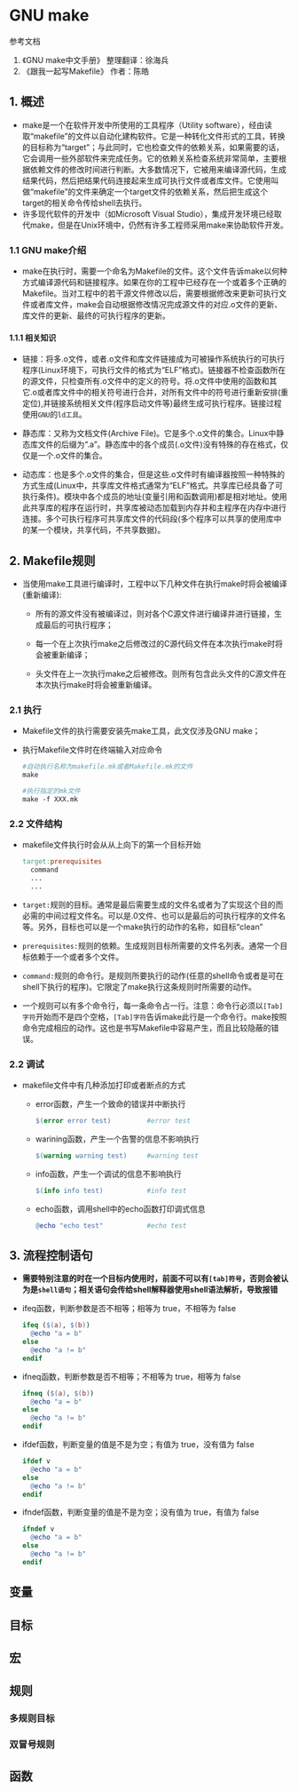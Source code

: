 # GNU make

参考文档

1. 《GNU make中文手册》																											整理翻译：徐海兵
2. 《跟我一起写Makefile》                            																                作者：陈皓

## 1. 概述

* make是一个在软件开发中所使用的工具程序（Utility software），经由读取“makefile”的文件以自动化建构软件。它是一种转化文件形式的工具，转换的目标称为“target”；与此同时，它也检查文件的依赖关系，如果需要的话，它会调用一些外部软件来完成任务。它的依赖关系检查系统非常简单，主要根据依赖文件的修改时间进行判断。大多数情况下，它被用来编译源代码，生成结果代码，然后把结果代码连接起来生成可执行文件或者库文件。它使用叫做“makefile”的文件来确定一个target文件的依赖关系，然后把生成这个target的相关命令传给shell去执行。
* 许多现代软件的开发中（如Microsoft Visual Studio），集成开发环境已经取代make，但是在Unix环境中，仍然有许多工程师采用make来协助软件开发。



### 1.1 GNU make介绍

* make在执行时，需要一个命名为Makefile的文件。这个文件告诉make以何种方式编译源代码和链接程序。如果在你的工程中已经存在一个或着多个正确的Makefile。当对工程中的若干源文件修改以后，需要根据修改来更新可执行文件或者库文件，make会自动根据修改情况完成源文件的对应.o文件的更新、库文件的更新、最终的可执行程序的更新。

#### 1.1.1 相关知识

* 链接：将多.o文件，或者.o文件和库文件链接成为可被操作系统执行的可执行程序(Linux环境下，可执行文件的格式为“ELF”格式)。链接器不检查函数所在的源文件，只检查所有.o文件中的定义的符号。将.o文件中使用的函数和其它.o或者库文件中的相关符号进行合并，对所有文件中的符号进行重新安排(重定位),并链接系统相关文件(程序启动文件等)最终生成可执行程序。链接过程使用`GNU`的`ld工具`。
* 静态库：又称为文档文件(Archive File)。它是多个.o文件的集合。Linux中静态库文件的后缀为“.a”。静态库中的各个成员(.o文件)没有特殊的存在格式，仅仅是一个.o文件的集合。

* 动态库：也是多个.o文件的集合，但是这些.o文件时有编译器按照一种特殊的方式生成(Linux中，共享库文件格式通常为“ELF”格式。共享库已经具备了可执行条件)。模块中各个成员的地址(变量引用和函数调用)都是相对地址。使用此共享库的程序在运行时，共享库被动态加载到内存并和主程序在内存中进行连接。多个可执行程序可共享库文件的代码段(多个程序可以共享的使用库中的某一个模块，共享代码，不共享数据)。



## 2. Makefile规则

* 当使用make工具进行编译时，工程中以下几种文件在执行make时将会被编译(重新编译):

  * 所有的源文件没有被编译过，则对各个C源文件进行编译并进行链接，生成最后的可执行程序；

  * 每一个在上次执行make之后修改过的C源代码文件在本次执行make时将会被重新编译；

  * 头文件在上一次执行make之后被修改。则所有包含此头文件的C源文件在本次执行make时将会被重新编译。

### 2.1 执行

* Makefile文件的执行需要安装先make工具，此文仅涉及GNU make；

* 执行Makefile文件时在终端输入对应命令

  ```makefile
  #自动执行名称为makefile.mk或者Makefile.mk的文件
  make
  
  #执行指定的mk文件
  make -f XXX.mk
  ```



### 2.2 文件结构

* makefile文件执行时会从从上向下的第一个目标开始

  ```makefile
  target:prerequisites
  	command
  	...
  	...
  ```

* `target:`规则的目标。通常是最后需要生成的文件名或者为了实现这个目的而必需的中间过程文件名。可以是.0文件、也可以是最后的可执行程序的文件名等。另外，目标也可以是一个make执行的动作的名称，如目标“clean”

* `prerequisites:`规则的依赖。生成规则目标所需要的文件名列表。通常一个目标依赖于一个或者多个文件。

* `command:`规则的命令行。是规则所要执行的动作(任意的shell命令或者是可在shell下执行的程序)。它限定了make执行这条规则时所需要的动作。

* 一个规则可以有多个命令行，每一条命令占一行。注意：命令行必须以`[Tab]字符`开始而不是四个空格，`[Tab]字符`告诉make此行是一个命令行。make按照命令完成相应的动作。这也是书写Makefile中容易产生，而且比较隐蔽的错误。



### 2.2 调试

* makefile文件中有几种添加打印或者断点的方式

  * error函数，产生一个致命的错误并中断执行

    ```makefile
    $(error error test)    		#error test
    ```

  * warining函数，产生一个告警的信息不影响执行

    ```makefile
    $(warning warning test)		#warning test
    ```

  * info函数，产生一个调试的信息不影响执行

    ```makefile
    $(info info test)			#info test
    ```

  * echo函数，调用shell中的echo函数打印调式信息

    ```makefile
    @echo "echo test"			#echo test
    ```

    

## 3. 流程控制语句

* **需要特别注意的时在一个目标内使用时，前面不可以有`[tab]符号`，否则会被认为是`shell语句`；相关语句会传给shell解释器使用shell语法解析，导致报错**

* ifeq函数，判断参数是否不相等；相等为 true，不相等为 false

  ```makefile
  ifeq ($(a), $(b))
  	@echo "a = b"
  else
  	@echo "a != b"
  endif
  ```

* ifneq函数，判断参数是否不相等；不相等为 true，相等为 false

  ```makefile
  ifneq ($(a), $(b))
  	@echo "a = b"
  else
  	@echo "a != b"
  endif
  ```

* ifdef函数，判断变量的值是不是为空；有值为 true，没有值为 false

  ```makefile
  ifdef v
  	@echo "a = b"
  else
  	@echo "a != b"
  endif
  ```

* ifndef函数，判断变量的值是不是为空；没有值为 true，有值为 false

  ```makefile
  ifndef v
  	@echo "a = b"
  else
  	@echo "a != b"
  endif
  ```

  

## 变量

## 目标

## 宏

## 规则

### 多规则目标

### 双冒号规则

## 函数

